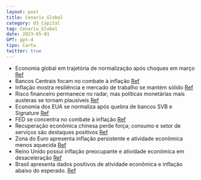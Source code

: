 ```yaml
---
layout: post
title: Cenario_Global
category: O3_Capital
tag: Cenario_Global
date: 2023-05-01
GPT: gpt-4
tipo: Carta
twitter: true
---
```


- Economia global em trajetória de normalização após choques em março
<a href="#" onclick="search_on_pdf('Cenário Macroeconômico A economia global, após os choques de riscos financeiros que se apresentaram')">Ref</a>
- Bancos Centrais focam no combate à inflação
<a href="#" onclick="search_on_pdf('ambiente, os Bancos Centrais passaram a concentrar-se mais no combate àinflação, levando os mercado')">Ref</a>
- Inflação mostra resiliência e mercado de trabalho se mantém sólido
<a href="#" onclick="search_on_pdf('A inflação permaneceu dando indícios de resiliência, assim como o mercado detrabalho, em diversas p')">Ref</a>
- Risco financeiro permanece no radar, mas políticas monetárias mais austeras se tornam plausíveis
<a href="#" onclick="search_on_pdf('permanece no radar, mas políticas monetárias mais austeras passaram a serplausíveis.Estados Unidos')">Ref</a>
- Economia dos EUA se normaliza após quebra de bancos SVB e Signature
<a href="#" onclick="search_on_pdf('Cenário Macroeconômico A economia global, após os choques de riscos financeiros que se apresentaram')">Ref</a>
- FED se concentra no combate à inflação
<a href="#" onclick="search_on_pdf('ambiente, os Bancos Centrais passaram a concentrar-se mais no combate àinflação, levando os mercado')">Ref</a>
- Recuperação econômica chinesa perde força; consumo e setor de serviços são destaques positivos
<a href="#" onclick="search_on_pdf('fraquezas em quase todos os setores da economia, mesmo com efeito basefavorável devido à comparação')">Ref</a>
- Zona do Euro apresenta inflação persistente e atividade econômica menos aquecida
<a href="#" onclick="search_on_pdf('porém obviamente com assimetria para números piores. Inflação deve seguircontida na nossa visão, e ')">Ref</a>
- Reino Unido possui inflação preocupante e atividade econômica em desaceleração
<a href="#" onclick="search_on_pdf('O cenário de inflação do Reino Unido, considerando os países desenvolvidos,segue como um dos mais p')">Ref</a>
- Brasil apresenta dados positivos de atividade econômica e inflação abaixo do esperado.
<a href="#" onclick="search_on_pdf('BrasilOs dados divulgados ao longo do mês foram muito positivos para a economiabrasileira,tantop')">Ref</a>
